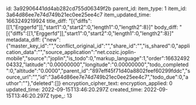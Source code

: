 id: 3a92906441dd4ab282cd755d06349f2b
parent_id: 
item_type: 1
item_id: 3a64d86ee7e74d749b21ec0ee25ee4c7
item_updated_time: 1663249219924
title_diff: "[{\"diffs\":[[1,\"Erggerfd\"]],\"start1\":0,\"start2\":0,\"length1\":0,\"length2\":8}]"
body_diff: "[{\"diffs\":[[1,\"Erggerfd\"]],\"start1\":0,\"start2\":0,\"length1\":0,\"length2\":8}]"
metadata_diff: {"new":{"master_key_id":"","conflict_original_id":"","share_id":"","is_shared":0,"application_data":"","source_application":"net.cozic.joplin-mobile","source":"joplin","is_todo":0,"markup_language":1,"order":1663249204332,"latitude":"0.00000000","longitude":"0.00000000","todo_completed":0,"altitude":"0.0000","parent_id":"897eff45f71d40a8802feef60299fddc","source_url":"","id":"3a64d86ee7e74d749b21ec0ee25ee4c7","todo_due":0,"author":""},"deleted":[]}
encryption_cipher_text: 
encryption_applied: 0
updated_time: 2022-09-15T13:46:20.297Z
created_time: 2022-09-15T13:46:20.297Z
type_: 13